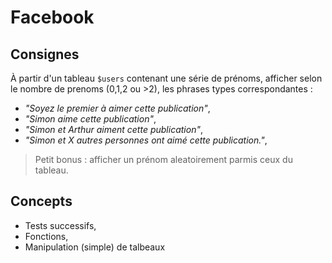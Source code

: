 # Facebook

## Consignes

À partir d'un tableau `$users` contenant une série de prénoms, afficher selon le nombre de prenoms (0,1,2 ou >2), les phrases types correspondantes : 

* *"Soyez le premier à aimer cette publication"*,
* *"Simon aime cette publication"*,
* *"Simon et Arthur aiment cette publication"*,
* *"Simon et X autres personnes ont aimé cette publication."*,

> Petit bonus : afficher un prénom aleatoirement parmis ceux du tableau.

## Concepts

* Tests successifs,
* Fonctions,
* Manipulation (simple) de talbeaux
